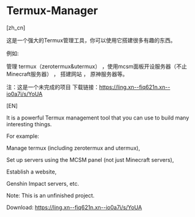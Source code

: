 # Termux-Manager

[zh_cn]

这是一个强大的Termux管理工具，你可以使用它搭建很多有趣的东西。

例如:

管理 termux（zerotermux&utermux）
 ，使用mcsm面板开设服务器（不止Minecraft服务器）
 ， 搭建网站
 ， 原神服务器等。

注：这是一个未完成的项目
下载链接：https://ling.xn--fiq621n.xn--io0a7i/s/YoUA



[EN]

It is a powerful Termux management tool that you can use to build many interesting things.

For example:

Manage termux (including zerotermux and utermux),

Set up servers using the MCSM panel (not just Minecraft servers),

Establish a website,

Genshin Impact servers, etc.

Note: This is an unfinished project.

Download: https://ling.xn--fiq621n.xn--io0a7i/s/YoUA
